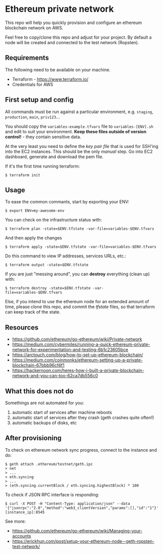 # Ethereum private network

This repo will help you quickly provision and configure an ethereum blockchain network on AWS.

Feel free to copy/clone this repo and adjust for your project.
By default a node will be created and connected to the test network (Ropsten).

## Requirements

The following need to be available on your machine.

- Terraform - https://www.terraform.io/
- Credentials for AWS

## First setup and config

All commands must be run against a particular environment, e.g. `staging`,
`production`, `main`, `priv123`...

You should copy the `variables-example.tfvars` file to `variables-[ENV].sh` and edit to suit your environment. 
**Keep these files outside of version control!** - they contain sensitive data.

At the very least you need to define the *key pair file* that is used for SSH'ing into the EC2 instances. This should be the only *manual* step.
Go into EC2 dashboard, generate and download the pem file.

If it's the first time running terraform: 

    $ terraform init

## Usage

To ease the common commants, start by exporting your ENV:

    $ export ENV=my-awesome-env

You can check on the infrastructure status with:

    $ terraform plan -state=$ENV.tfstate -var-file=variables-$ENV.tfvars

And then apply the changes

    $ terraform apply -state=$ENV.tfstate -var-file=variables-$ENV.tfvars

Do this command to view IP addresses, services URLs, etc.:

    $ terraform output -state=$ENV.tfstate

If you are just "messing around", you can **destroy** everything (clean up) with:

    $ terraform destroy -state=$ENV.tfstate -var-file=variables-$ENV.tfvars

Else, if you intend to use the ethereum node for an extended amount of time,  please clone this repo, and commit the *tfstate* files, so that terraform can keep track of the state.

## Resources

- https://github.com/ethereum/go-ethereum/wiki/Private-network
- https://medium.com/cybermiles/running-a-quick-ethereum-private-network-for-experimentation-and-testing-6b1c23605bce
- https://arctouch.com/blog/how-to-set-up-ethereum-blockchain/
- https://medium.com/coinmonks/ethereum-setting-up-a-private-blockchain-67bbb96cf4f1
- https://hackernoon.com/heres-how-i-built-a-private-blockchain-network-and-you-can-too-62ca7db556c0

## What this does not do

Somethings are not automated for you:

1. automatic start of services after machine reboots
2. automatic start of services after they crash (geth crashes quite often!)
3. automatic backups of disks, etc


## After provisioning

To check on ethereum network sync progress, connect to the instance and do:

```
$ geth attach .ethereum/testnet/geth.ipc
> net
> ...
> eth.syncing
> ...
> (eth.syncing.currentBlock / eth.syncing.highestBlock) * 100
```

To check if JSON RPC interface is responding:

```
$ curl -X POST -H "Content-Type: application/json" --data '{"jsonrpc":"2.0","method":"web3_clientVersion","params":[],"id":"1"}' [instance_ip]:8545
```

See more:
- https://github.com/ethereum/go-ethereum/wiki/Managing-your-accounts
- https://erickhun.com/post/setup-your-ethereum-node--geth-ropsten-test-network/
